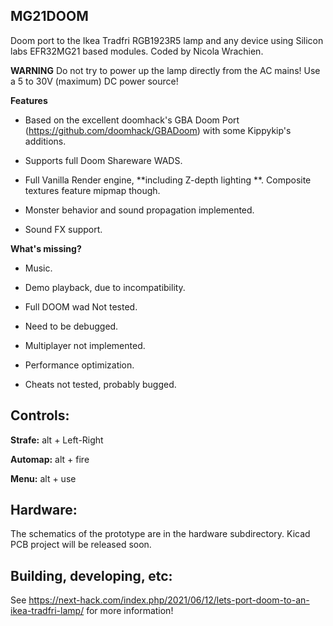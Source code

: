 ## MG21DOOM
 Doom port to the Ikea Tradfri RGB1923R5 lamp and any device using Silicon labs EFR32MG21 based modules.
 Coded by Nicola Wrachien.
 
 **WARNING**
 Do not try to power up the lamp directly from the AC mains! Use a 5 to 30V (maximum) DC power source!

**Features**
- Based on the excellent doomhack's GBA Doom Port (https://github.com/doomhack/GBADoom) with some Kippykip's additions.

- Supports full Doom Shareware WADS.

- Full Vanilla Render engine, **including Z-depth lighting **. Composite textures feature mipmap though.

- Monster behavior and sound propagation implemented.

- Sound FX support.


**What's missing?**
- Music.

- Demo playback, due to incompatibility.

- Full DOOM wad Not tested.

- Need to be debugged.

- Multiplayer not implemented.

- Performance optimization.

- Cheats not tested, probably bugged.


## Controls:
**Strafe:** alt + Left-Right

**Automap:** alt + fire

**Menu:** alt + use


## Hardware:
The schematics of the prototype are in the hardware subdirectory. Kicad PCB project will be released soon.

## Building, developing, etc:
See https://next-hack.com/index.php/2021/06/12/lets-port-doom-to-an-ikea-tradfri-lamp/ for more information!